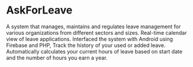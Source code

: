 # AskForLeave
A system that manages, maintains and regulates leave management for various organizations from different sectors and sizes. Real-time calendar view of leave applications. Interfaced the system with Android using Firebase and PHP, Track the history of your used or added leave. Automatically calculates your current hours of leave based on start date and the number of hours you earn a year.
